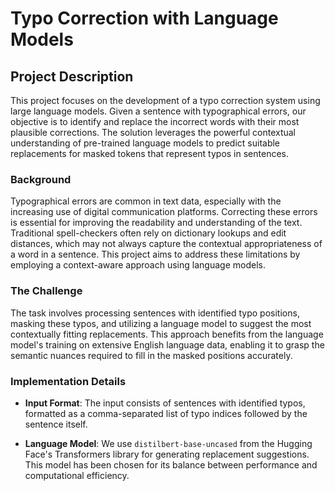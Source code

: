 # Typo Correction with Language Models

## Project Description

This project focuses on the development of a typo correction system using large language models. Given a sentence with typographical errors, our objective is to identify and replace the incorrect words with their most plausible corrections. The solution leverages the powerful contextual understanding of pre-trained language models to predict suitable replacements for masked tokens that represent typos in sentences.

### Background

Typographical errors are common in text data, especially with the increasing use of digital communication platforms. Correcting these errors is essential for improving the readability and understanding of the text. Traditional spell-checkers often rely on dictionary lookups and edit distances, which may not always capture the contextual appropriateness of a word in a sentence. This project aims to address these limitations by employing a context-aware approach using language models.

### The Challenge

The task involves processing sentences with identified typo positions, masking these typos, and utilizing a language model to suggest the most contextually fitting replacements. This approach benefits from the language model's training on extensive English language data, enabling it to grasp the semantic nuances required to fill in the masked positions accurately.

### Implementation Details

- **Input Format**: The input consists of sentences with identified typos, formatted as a comma-separated list of typo indices followed by the sentence itself.
  
- **Language Model**: We use `distilbert-base-uncased` from the Hugging Face's Transformers library for generating replacement suggestions. This model has been chosen for its balance between performance and computational efficiency.
